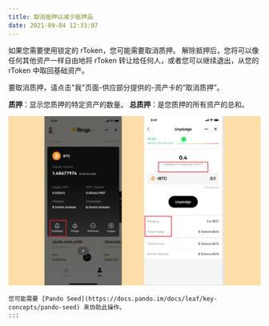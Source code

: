 ```yaml
---
title: 取消抵押以减少抵押品
date: 2021-09-04 12:33:07
---
```


如果您需要使用锁定的 rToken，您可能需要取消质押。 解除抵押后，您将可以像任何其他资产一样自由地将 rToken 转让给任何人，或者您可以继续退出，从您的 rToken 中取回基础资产。

要取消质押，请点击"我"页面-供应部分提供的-资产卡的“取消质押”。

**质押**：显示您质押的特定资产的数量。 **总质押**：是您质押的所有资产的总和。

![](../assets/unpledge1.jpg)

````mdx-code-block
您可能需要 [Pando Seed](https://docs.pando.im/docs/leaf/key-concepts/pando-seed) 来协助此操作。
:::
````
